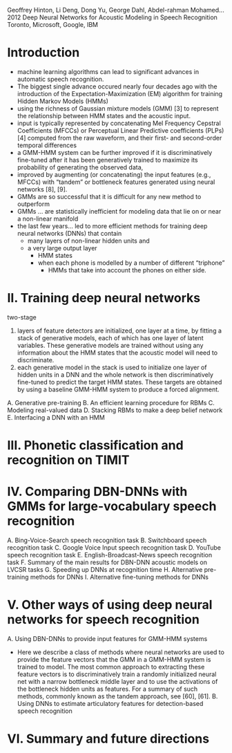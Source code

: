 Geoffrey Hinton, Li Deng, Dong Yu, George Dahl, Abdel-rahman Mohamed...
2012
Deep Neural Networks for Acoustic Modeling in Speech Recognition
Toronto, Microsoft, Google, IBM

# Introduction

* machine learning algorithms can lead to significant advances in automatic
  speech recognition.
* The biggest single advance occured nearly four decades ago with the
  introduction of the Expectation-Maximization (EM) algorithm for training
  Hidden Markov Models (HMMs)
* using the richness of Gaussian mixture models (GMM) [3] to represent the
  relationship between HMM states and the acoustic input.
* input is typically represented by concatenating Mel Frequency Cepstral
  Coefficients (MFCCs) or Perceptual Linear Predictive coefficients (PLPs) [4]
  computed from the raw waveform, and their first- and second-order temporal
  differences
* a GMM-HMM system can be further improved if it is discriminatively fine-tuned
  after it has been generatively trained to maximize its probability of
  generating the observed data,
* improved by augmenting (or concatenating) the input features (e.g., MFCCs)
  with “tandem” or bottleneck features generated using neural networks [8],
  [9].
* GMMs are so successful that it is difficult for any new method to outperform
* GMMs ... are statistically inefficient for modeling data that lie on or near
  a non-linear manifold
* the last few years... led to more efficient methods for training deep neural
  networks (DNNs) that contain 
  * many layers of non-linear hidden units and 
  * a very large output layer 
    * HMM states 
    * when each phone is modelled by a number of different “triphone” 
      * HMMs that take into account the phones on either side.

# II. Training deep neural networks

two-stage
  1. layers of feature detectors are initialized, one layer at a time, by
     fitting a stack of generative models, each of which has one layer of
     latent variables. These generative models are trained without using any
     information about the HMM states that the acoustic model will need to
     discriminate. 
  2. each generative model in the stack is used to initialize one layer of
     hidden units in a DNN and the whole network is then discriminatively
     fine-tuned to predict the target HMM states. These targets are obtained
     by using a baseline GMM-HMM system to produce a forced alignment.

A. Generative pre-training
B. An efficient learning procedure for RBMs
C. Modeling real-valued data
D. Stacking RBMs to make a deep belief network
E. Interfacing a DNN with an HMM

# III. Phonetic classification and recognition on TIMIT

# IV. Comparing DBN-DNNs with GMMs for large-vocabulary speech recognition

A. Bing-Voice-Search speech recognition task
B. Switchboard speech recognition task
C. Google Voice Input speech recognition task
D. YouTube speech recognition task
E. English-Broadcast-News speech recognition task
F. Summary of the main results for DBN-DNN acoustic models on LVCSR tasks
G. Speeding up DNNs at recognition time
H. Alternative pre-training methods for DNNs
I. Alternative fine-tuning methods for DNNs

# V. Other ways of using deep neural networks for speech recognition

A. Using DBN-DNNs to provide input features for GMM-HMM systems
  * Here we describe a class of methods where neural networks are used to
    provide the feature vectors that the GMM in a GMM-HMM system is trained to
    model. The most common approach to extracting these feature vectors is to
    discriminatively train a randomly initialized neural net with a narrow
    bottleneck middle layer and to use the activations of the bottleneck
    hidden units as features. For a summary of such methods, commonly known as
    the tandem approach, see [60], [61].
B. Using DNNs to estimate articulatory features for detection-based speech
recognition

# VI. Summary and future directions
